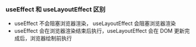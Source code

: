 ### useEffect 和 useLayoutEffect 区别

- useEffect 不会阻塞浏览器渲染， useLayoutEffect 会阻塞浏览器渲染
- useEffect 会在浏览器渲染结束后执行，useLayoutEffect 会在 DOM 更新完成后，浏览器绘制前执行
